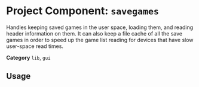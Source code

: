 # Project Component: `savegames`

Handles keeping saved games in the user space, loading them, and reading
header information on them.   It can also keep a file cache of all the save
games in order to speed up the game list reading for devices that have slow
user-space read times.

**Category** `lib`, `gui`

## Usage
